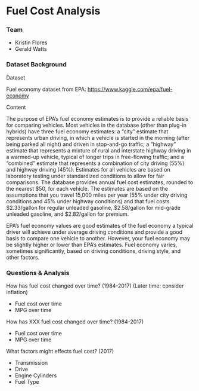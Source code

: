 # Fuel Cost Analysis

### Team

- Kristin Flores
- Gerald Watts

### Dataset Background

Dataset

Fuel economy dataset from EPA: https://www.kaggle.com/epa/fuel-economy

Content

The purpose of EPA’s fuel economy estimates is to provide a reliable basis for comparing vehicles. Most vehicles in the database (other than plug-in hybrids) have three fuel economy estimates: a “city” estimate that represents urban driving, in which a vehicle is started in the morning (after being parked all night) and driven in stop-and-go traffic; a “highway” estimate that represents a mixture of rural and interstate highway driving in a warmed-up vehicle, typical of longer trips in free-flowing traffic; and a “combined” estimate that represents a combination of city driving (55%) and highway driving (45%). Estimates for all vehicles are based on laboratory testing under standardized conditions to allow for fair comparisons.
The database provides annual fuel cost estimates, rounded to the nearest $50, for each vehicle. The estimates are based on the assumptions that you travel 15,000 miles per year (55% under city driving conditions and 45% under highway conditions) and that fuel costs $2.33/gallon for regular unleaded gasoline, $2.58/gallon for mid-grade unleaded gasoline, and $2.82/gallon for premium.

EPA’s fuel economy values are good estimates of the fuel economy a typical driver will achieve under average driving conditions and provide a good basis to compare one vehicle to another. However, your fuel economy may be slightly higher or lower than EPA’s estimates. Fuel economy varies, sometimes significantly, based on driving conditions, driving style, and other factors.

### Questions & Analysis

How has fuel cost changed over time? (1984-2017) (Later time: consider inflation)

- Fuel cost over time
- MPG over time

How has XXX fuel cost changed over time? (1984-2017)

- Fuel cost over time
- MPG over time

What factors might effects fuel cost? (2017)

- Transmission
- Drive
- Engine Cylinders
- Fuel Type

